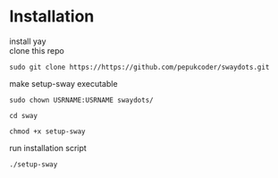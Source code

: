 # Installation
install yay \
clone this repo
```
sudo git clone https://https://github.com/pepukcoder/swaydots.git
```
make setup-sway executable
```
sudo chown USRNAME:USRNAME swaydots/
```
```
cd sway
```
```
chmod +x setup-sway
```
run installation script
```
./setup-sway
```
